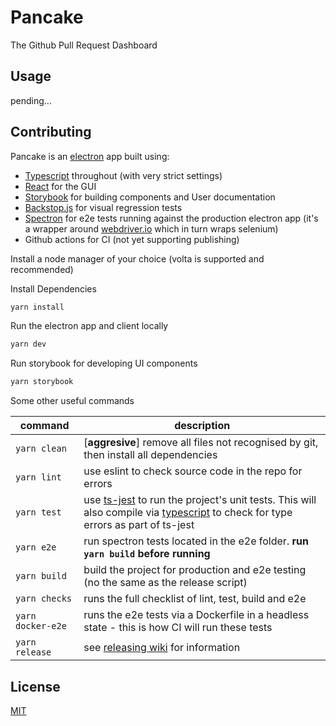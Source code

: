 # Pancake
The Github Pull Request Dashboard

## Usage

pending...

## Contributing

Pancake is an [electron](https://www.electronjs.org/) app built using:
- [Typescript](https://www.typescriptlang.org/) throughout (with very strict settings)
- [React](https://reactjs.org/) for the GUI
- [Storybook](https://storybook.js.org/docs/react/get-started/introduction) for building components and User documentation
- [Backstop.js](https://garris.github.io/BackstopJS/) for visual regression tests
- [Spectron](https://www.electronjs.org/spectron) for e2e tests running against the production electron app (it's a wrapper around [webdriver.io](https://v6.webdriver.io/docs/api.html) which in turn wraps selenium)
- Github actions for CI (not yet supporting publishing)

Install a node manager of your choice (volta is supported and recommended)

Install Dependencies
```bash
yarn install
```

Run the electron app and client locally
```bash
yarn dev
```

Run storybook for developing UI components
```bash
yarn storybook
```

Some other useful commands

| command | description |
| --- | --- |
| `yarn clean` | [**aggresive**] remove all files not recognised by git, then install all dependencies |
| `yarn lint` | use eslint to check source code in the repo for errors |
| `yarn test` | use [ts-jest](https://kulshekhar.github.io/ts-jest/) to run the project's unit tests. This will also compile via [typescript](https://www.typescriptlang.org/) to check for type errors as part of ts-jest|
| `yarn e2e` | run spectron tests located in the e2e folder. **run `yarn build` before running**|
| `yarn build` | build the project for production and e2e testing (no the same as the release script) |
| `yarn checks` | runs the full checklist of lint, test, build and e2e ||
| `yarn docker-e2e` | runs the e2e tests via a Dockerfile in a headless state - this is how CI will run these tests |
| `yarn release` | see [releasing wiki](https://github.com/AHDesigns/pancake-electron/wiki/Releasing) for information


## License

[MIT](https://choosealicense.com/licenses/mit/)
